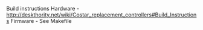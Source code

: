 Build instructions
 Hardware - http://deskthority.net/wiki/Costar_replacement_controllers#Build_Instructions
 Firmware - See Makefile
